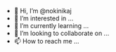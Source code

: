 - 👋 Hi, I’m @nokinikaj
- 👀 I’m interested in ...
- 🌱 I’m currently learning ...
- 💞️ I’m looking to collaborate on ...
- 📫 How to reach me ...

<!---
nokinikaj/nokinikaj is a ✨ special ✨ repository because its `README.md` (this file) appears on your GitHub profile.
You can click the Preview link to take a look at your changes.
--->
